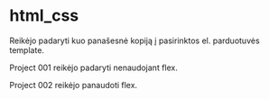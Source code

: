# html_css

Reikėjo padaryti kuo panašesnė kopiją į pasirinktos el. parduotuvės template.

Project 001 reikėjo padaryti nenaudojant flex.

Project 002 reikėjo panaudoti flex.
